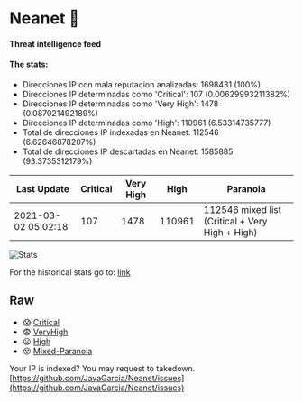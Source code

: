 # Neanet :hocho:
#### Threat intelligence feed
#### The stats:

- Direcciones IP con mala reputacion analizadas: 1698431 (100%)
- Direcciones IP determinadas como 'Critical':  107 (0.00629993211382%)
- Direcciones IP determinadas como 'Very High':  1478 (0.087021492189%)
- Direcciones IP determinadas como 'High':  110961 (6.53314735777)
- Total de direcciones IP indexadas en Neanet:  112546 (6.62646878207%)
- Total de direcciones IP descartadas en Neanet:  1585885 (93.3735312179%)

| Last Update | Critical | Very High | High | Paranoia |
| --- | --- | --- | --- | --- |
| 2021-03-02 05:02:18 | 107 | 1478 | 110961 | 112546 mixed list (Critical + Very High + High)|

![Stats](https://docs.google.com/spreadsheets/d/e/2PACX-1vSnaNMIXVabIpDJjufMlzH7poXnshF3mgd8Is1g9ytUEzVsP5my4Trn8f-xkoLLQ38xpL3HtmUexLo6/pubchart?oid=501124687&format=image)

For the historical stats go to: [link](/stats.csv)
## Raw
- :scream: [Critical](https://raw.githubusercontent.com/JavaGarcia/Neanet/master/blacklists/neanet_critical.txt)
- :fearful: [VeryHigh](https://raw.githubusercontent.com/JavaGarcia/Neanet/master/blacklists/neanet_veryHigh.txtt)
- :frowning: [High](https://raw.githubusercontent.com/JavaGarcia/Neanet/master/blacklists/neanet_high.txt)
- :dizzy_face: [Mixed-Paranoia](https://raw.githubusercontent.com/JavaGarcia/Neanet/master/blacklists/neanet_all.txt)


Your IP is indexed? You may request to takedown. [https://github.com/JavaGarcia/Neanet/issues](https://github.com/JavaGarcia/Neanet/issues)




















































































































































































































































































































































































































































































































































































































































































































































































































































































































































































































































































































































































































































































































































































































































































































































































































































































































































































































































































































































































































































































































































































































































































































































































































































































































































































































































































































































































































































































































































































































































































































































































































































































































































































































































































































































































































































































































































































































































































































































































































































































































































































































































































































































































































































































































































































































































































































































